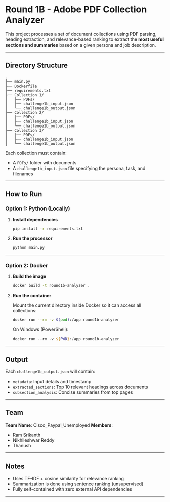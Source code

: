 # Round 1B - Adobe PDF Collection Analyzer

This project processes a set of document collections using PDF parsing, heading extraction, and relevance-based ranking to extract the **most useful sections and summaries** based on a given persona and job description.

---

## Directory Structure

```
.
├── main.py
├── Dockerfile
├── requirements.txt
├── Collection 1/
│   ├── PDFs/
│   ├── challenge1b_input.json
│   └── challenge1b_output.json
├── Collection 2/
│   ├── PDFs/
│   ├── challenge1b_input.json
│   └── challenge1b_output.json
├── Collection 3/
│   ├── PDFs/
│   ├── challenge1b_input.json
│   └── challenge1b_output.json
```

Each collection must contain:

* A `PDFs/` folder with documents
* A `challenge1b_input.json` file specifying the persona, task, and filenames

---

## How to Run

### Option 1: Python (Locally)

1. **Install dependencies**

   ```bash
   pip install -r requirements.txt
   ```

2. **Run the processor**

   ```bash
   python main.py
   ```

---

### Option 2: Docker

1. **Build the image**

   ```bash
   docker build -t round1b-analyzer .
   ```

2. **Run the container**

   Mount the current directory inside Docker so it can access all collections:

   ```bash
   docker run --rm -v $(pwd):/app round1b-analyzer
   ```

   On Windows (PowerShell):

   ```powershell
   docker run --rm -v ${PWD}:/app round1b-analyzer
   ```

---

## Output

Each `challenge1b_output.json` will contain:

* `metadata`: Input details and timestamp
* `extracted_sections`: Top 10 relevant headings across documents
* `subsection_analysis`: Concise summaries from top pages

---

## Team

**Team Name**: Cisco\_Paypal\_Unemployed
**Members**:

* Ram Srikanth
* Nikhileshwar Reddy
* Thanush

---

## Notes

* Uses TF-IDF + cosine similarity for relevance ranking
* Summarization is done using sentence ranking (unsupervised)
* Fully self-contained with zero external API dependencies

---

